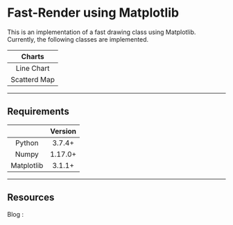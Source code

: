 # Fast-Render using Matplotlib  

This is an implementation of a fast drawing class using Matplotlib.  
Currently, the following classes are implemented.  

|Charts|  
|:---:|  
|Line Chart|  
|Scatterd Map|

***

## Requirements

| | Version |  
|:---:|:---:|
|Python|3.7.4+|
|Numpy|1.17.0+|
|Matplotlib|3.1.1+|

***

## Resources

Blog : 
